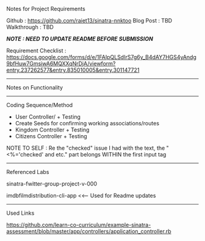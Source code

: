 Notes for Project Requirements

Github : https://github.com/raiet13/sinatra-nnktoo
Blog Post : TBD
Walkthrough : TBD

*****NOTE : NEED TO UPDATE README BEFORE SUBMISSION*****

Requirement Checklist : https://docs.google.com/forms/d/e/1FAIpQLSdIrS7g6y_B4dAY7HGS4yAndg9bfHuw7GmsiwA6MQXXqNrDjA/viewform?entry.237262577&entry.835010005&entry.301147721

-------
Notes on Functionality



-------
Coding Sequence/Method

- User Controller/ + Testing
- Create Seeds for confirming working associations/routes
- Kingdom Controller + Testing
- Citizens Controller + Testing

NOTE TO SELF : Re the "checked" issue I had with the text, the "<%='checked' and etc." part belongs WITHIN the first input tag

-------
Referenced Labs

sinatra-fwitter-group-project-v-000


imdbfilmdistribution-cli-app <<-- Used for Readme updates

-------
Used Links

https://github.com/learn-co-curriculum/example-sinatra-assessment/blob/master/app/controllers/application_controller.rb
